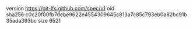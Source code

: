 version https://git-lfs.github.com/spec/v1
oid sha256:c0c20f00fb7debe9622e4554309645c813a7c85c793eb0a82bc91b35ada393bc
size 6521
